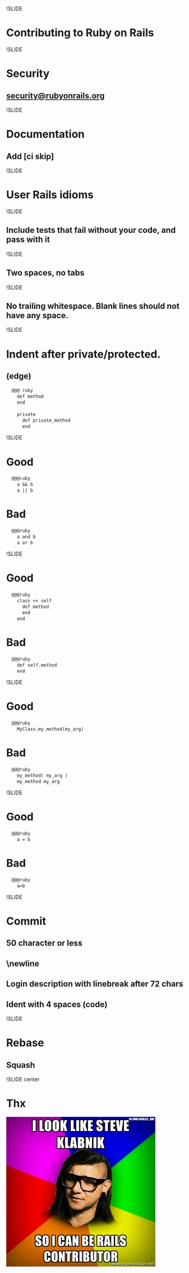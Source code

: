 !SLIDE 
# Contributing to Ruby on Rails #

!SLIDE
# Security
## security@rubyonrails.org

!SLIDE
# Documentation
## Add [ci skip]

!SLIDE
# User Rails idioms

!SLIDE
## Include tests that fail without your code, and pass with it

!SLIDE
## Two spaces, no tabs

!SLIDE
## No trailing whitespace. Blank lines should not have any space.

!SLIDE
# Indent after private/protected.
## (edge)

      @@@ ruby
        def method
        end

        private
          def private_method
          end


!SLIDE
# Good
      @@@ruby
        a && b
        a || b
# Bad
      @@@ruby
        a and b
        a or b

!SLIDE
# Good
      @@@ruby
        class << self
          def method
          end
        end
# Bad
      @@@ruby
        def self.method
        end

!SLIDE
# Good
      @@@ruby
        MyClass.my_method(my_arg) 
# Bad
      @@@ruby
        my_method( my_arg )
        my_method my_arg

!SLIDE
# Good
      @@@ruby
        a = b
# Bad
      @@@ruby
        a=b

!SLIDE
# Commit
## 50 character or less
## \newline
## Login description with linebreak after 72 chars
## Ident with 4 spaces (code)

!SLIDE
# Rebase
## Squash

!SLIDE center
# Thx
![st.jpg](st.jpg)

